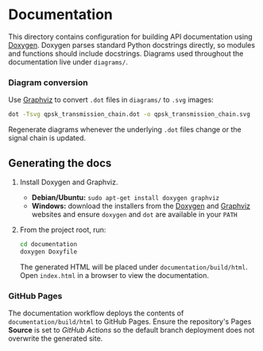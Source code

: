 # Documentation

This directory contains configuration for building API documentation using
[Doxygen](https://www.doxygen.nl/). Doxygen parses standard Python docstrings
directly, so modules and functions should include docstrings. Diagrams used
throughout the documentation live under `diagrams/`.

### Diagram conversion

Use [Graphviz](https://graphviz.org/) to convert `.dot` files in `diagrams/` to `.svg` images:

```bash
dot -Tsvg qpsk_transmission_chain.dot -o qpsk_transmission_chain.svg
```

Regenerate diagrams whenever the underlying `.dot` files change or the signal chain is updated.

## Generating the docs

1. Install Doxygen and Graphviz.

   - **Debian/Ubuntu:** `sudo apt-get install doxygen graphviz`
   - **Windows:** download the installers from the [Doxygen](https://www.doxygen.nl/download.html) and [Graphviz](https://graphviz.org/download/) websites and ensure `doxygen` and `dot` are available in your `PATH`
2. From the project root, run:
   ```bash
   cd documentation
   doxygen Doxyfile
   ```
   The generated HTML will be placed under `documentation/build/html`. Open `index.html` in a browser to view the documentation.

### GitHub Pages

The documentation workflow deploys the contents of `documentation/build/html`
to GitHub Pages. Ensure the repository's Pages **Source** is set to *GitHub
Actions* so the default branch deployment does not overwrite the generated
site.

